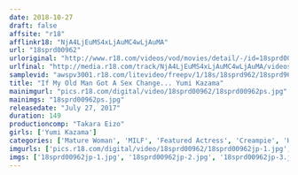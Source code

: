 ```yaml
---
date: 2018-10-27
draft: false
affsite: "r18"
afflinkr18: "NjA4LjEuMS4xLjAuMC4wLjAuMA"
url: "18sprd00962"
urloriginal: "http://www.r18.com/videos/vod/movies/detail/-/id=18sprd00962"
urlfinal: "http://media.r18.com/track/NjA4LjEuMS4xLjAuMC4wLjAuMA/videos/vod/movies/detail/-/id=18sprd00962"
samplevid: "awspv3001.r18.com/litevideo/freepv/1/18s/18sprd962/18sprd962_dmb_w.mp4"
title: "If My Old Man Got A Sex Change... Yumi Kazama"
mainimgurl: "pics.r18.com/digital/video/18sprd00962/18sprd00962ps.jpg"
mainimgs: "18sprd00962ps.jpg"
releasedate: "July 27, 2017"
duration: 149
productioncomp: "Takara Eizo"
girls: ['Yumi Kazama']
categories: ['Mature Woman', 'MILF', 'Featured Actress', 'Creampie', 'Hi-Def']
imgurls: ['pics.r18.com/digital/video/18sprd00962/18sprd00962jp-1.jpg', 'pics.r18.com/digital/video/18sprd00962/18sprd00962jp-2.jpg', 'pics.r18.com/digital/video/18sprd00962/18sprd00962jp-3.jpg', 'pics.r18.com/digital/video/18sprd00962/18sprd00962jp-4.jpg', 'pics.r18.com/digital/video/18sprd00962/18sprd00962jp-5.jpg', 'pics.r18.com/digital/video/18sprd00962/18sprd00962jp-6.jpg', 'pics.r18.com/digital/video/18sprd00962/18sprd00962jp-7.jpg', 'pics.r18.com/digital/video/18sprd00962/18sprd00962jp-8.jpg', 'pics.r18.com/digital/video/18sprd00962/18sprd00962jp-9.jpg', 'pics.r18.com/digital/video/18sprd00962/18sprd00962jp-10.jpg', 'pics.r18.com/digital/video/18sprd00962/18sprd00962jp-11.jpg', 'pics.r18.com/digital/video/18sprd00962/18sprd00962jp-12.jpg', 'pics.r18.com/digital/video/18sprd00962/18sprd00962jp-13.jpg', 'pics.r18.com/digital/video/18sprd00962/18sprd00962jp-14.jpg', 'pics.r18.com/digital/video/18sprd00962/18sprd00962jp-15.jpg', 'pics.r18.com/digital/video/18sprd00962/18sprd00962jp-16.jpg', 'pics.r18.com/digital/video/18sprd00962/18sprd00962jp-17.jpg', 'pics.r18.com/digital/video/18sprd00962/18sprd00962jp-18.jpg', 'pics.r18.com/digital/video/18sprd00962/18sprd00962jp-19.jpg', 'pics.r18.com/digital/video/18sprd00962/18sprd00962jp-20.jpg']
imgs: ['18sprd00962jp-1.jpg', '18sprd00962jp-2.jpg', '18sprd00962jp-3.jpg', '18sprd00962jp-4.jpg', '18sprd00962jp-5.jpg', '18sprd00962jp-6.jpg', '18sprd00962jp-7.jpg', '18sprd00962jp-8.jpg', '18sprd00962jp-9.jpg', '18sprd00962jp-10.jpg', '18sprd00962jp-11.jpg', '18sprd00962jp-12.jpg', '18sprd00962jp-13.jpg', '18sprd00962jp-14.jpg', '18sprd00962jp-15.jpg', '18sprd00962jp-16.jpg', '18sprd00962jp-17.jpg', '18sprd00962jp-18.jpg', '18sprd00962jp-19.jpg', '18sprd00962jp-20.jpg']
---
```

